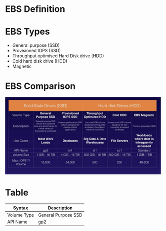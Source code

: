 # EBS Definition

# EBS Types
- General purpose (SSD)
- Provisioned IOPS (SSD)
- Throughput optimised Hard Disk drive  (HDD)
- Cold hard disk drive (HDD)
- Magnetic

# EBS Comparison
![EBS](/images/EBS_comparison.png)

# Table

| Syntax | Description |
| ----------- | ----------- |
| Volume Type | General Purpose SSD | Provisioned IOPS SSD | Throughtput Optimized HDD | Cold HDD |  EBS Magnetic
| API Name | gp2 | io1 | st1 | sc1 | Standard

